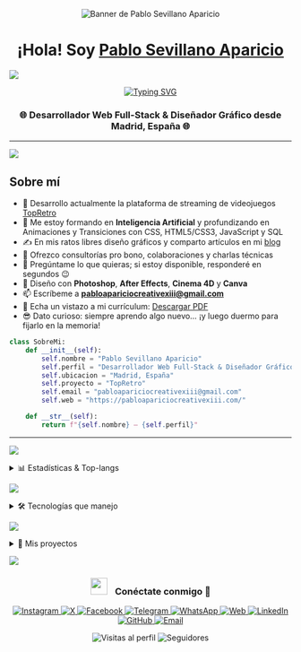 <!-- ========== BANNER ========== -->
<p align="center">
  <img src="https://raw.githubusercontent.com/kampexiii/kampexiii/main/ASK%20Banner%20Image%20Github.png" alt="Banner de Pablo Sevillano Aparicio" />
</p>

<!-- ========== ENCABEZADO / INTRODUCCIÓN ========== -->
<h1 align="center">
  ¡Hola! Soy <a href="https://pabloapariciocreativexiii.com/linktree" target="_blank">Pablo Sevillano Aparicio</a>
</h1>


<a href="https://www.youtube.com/watch?v=dQw4w9WgXcQ"><img src="https://user-images.githubusercontent.com/73097560/115834477-dbab4500-a447-11eb-908a-139a6edaec5c.gif"></a>
<!-- typing SVG -->
<p align="center">
  <a href="https://github.com/DenverCoder1/readme-typing-svg">
    <img
      src="https://readme-typing-svg.herokuapp.com?font=Time+New+Roman&color=cyan&size=25&center=true&vCenter=true&width=600&height=100&lines=Desarrollador+Web+Full-Stack;Diseñador+Gráfico;Programador+Full-Stack;Administrador+de+Sistemas;Editor+Multimedia"
      alt="Typing SVG"/>
  </a>
</p>

<h3 align="center">
  🌐 Desarrollador Web Full-Stack & Diseñador Gráfico desde Madrid, España 🌐
</h3>



---

<a href="https://www.youtube.com/watch?v=dQw4w9WgXcQ"><img src="https://user-images.githubusercontent.com/73097560/115834477-dbab4500-a447-11eb-908a-139a6edaec5c.gif"></a>

## Sobre mí


- 🔭 Desarrollo actualmente la plataforma de streaming de videojuegos [TopRetro](https://topretro.es/)
- 🌱 Me estoy formando en **Inteligencia Artificial** y profundizando en Animaciones y Transiciones con CSS, HTML5/CSS3, JavaScript y SQL
- ✍️ En mis ratos libres diseño gráficos y comparto artículos en mi [blog](https://pabloapariciocreativexiii.com/)
- 🤝 Ofrezco consultorías pro bono, colaboraciones y charlas técnicas
- 💬 Pregúntame lo que quieras; si estoy disponible, responderé en segundos 😉
- 🎨 Diseño con **Photoshop**, **After Effects**, **Cinema 4D** y **Canva**
- 📫 Escríbeme a **pabloapariciocreativexiii@gmail.com**
- 📄 Echa un vistazo a mi currículum: [Descargar PDF]([https://pabloapariciocreativexiii.com/SevillanoPabloCV2025_SpanishVersion.pdf](https://pabloapariciocreativexiii.com/download-cv))
- 😎 Dato curioso: siempre aprendo algo nuevo… ¡y luego duermo para fijarlo en la memoria!

```python
class SobreMi:
    def __init__(self):
        self.nombre = "Pablo Sevillano Aparicio"
        self.perfil = "Desarrollador Web Full-Stack & Diseñador Gráfico"
        self.ubicacion = "Madrid, España"
        self.proyecto = "TopRetro"
        self.email = "pabloapariciocreativexiii@gmail.com"
        self.web = "https://pabloapariciocreativexiii.com/"

    def __str__(self):
        return f"{self.nombre} — {self.perfil}"
```

---


<a href="https://www.youtube.com/watch?v=dQw4w9WgXcQ"><img src="https://user-images.githubusercontent.com/73097560/115834477-dbab4500-a447-11eb-908a-139a6edaec5c.gif"></a>

<!-- ========== ESTADÍSTICAS & TOP-LANGS ========== -->
<details>
  <summary>📊 Estadísticas &amp; Top-langs</summary>

  <table align="center">
    <tr>
      <!-- GitHub Readme Stats (solo público) -->
      <td align="center">
        <a href="https://github.com/kampexiii">
          <img
            src="https://github-readme-stats.vercel.app/api?username=kampexiii&show_icons=true&theme=algolia&bg_color=007eff&text_color=ffffff&icon_color=ffffff&title_color=ffffff"
            height="180em"
            alt="GitHub Stats" />
        </a>
      </td>
      <td align="center">
        <a href="https://github.com/kampexiii">
          <img
            height="180em"
            src="https://github-readme-stats.vercel.app/api/top-langs?username=kampexiii&amp;layout=compact&amp;langs_count=10&amp;theme=algolia&amp;bg_color=007eff&amp;text_color=ffffff&amp;title_color=ffffff"
            alt="Top Languages" />
        </a>
      </td>
    </tr>
  </table>
</details>


<a href="https://www.youtube.com/watch?v=dQw4w9WgXcQ"><img src="https://user-images.githubusercontent.com/73097560/115834477-dbab4500-a447-11eb-908a-139a6edaec5c.gif"></a>

<details>
<summary>🛠 Tecnologías que manejo</summary>

### 🖥️ Lenguajes & Frameworks
<p align="center">
  <img alt="Java" src="https://img.shields.io/badge/Java-ED8B00?style=for-the-badge&logo=java&logoColor=white" />
  <img alt="PHP" src="https://img.shields.io/badge/PHP-777BB4?style=for-the-badge&logo=php&logoColor=white" />
  <img alt="HTML5" src="https://img.shields.io/badge/HTML5-E34F26?style=for-the-badge&logo=html5&logoColor=white" />
  <img alt="CSS3" src="https://img.shields.io/badge/CSS3-1572B6?style=for-the-badge&logo=css3&logoColor=white" />
  <img alt="JavaScript" src="https://img.shields.io/badge/JavaScript-F7DF1E?style=for-the-badge&logo=javascript&logoColor=black" />
  <img alt="React" src="https://img.shields.io/badge/React-61DAFB?style=for-the-badge&logo=react&logoColor=black" />
  <img alt="Node.js" src="https://img.shields.io/badge/Node.js-339933?style=for-the-badge&logo=node.js&logoColor=white" />
  <img alt="Laravel" src="https://img.shields.io/badge/Laravel-FF2D20?style=for-the-badge&logo=laravel&logoColor=white" />
  <img alt="WordPress" src="https://img.shields.io/badge/WordPress-21759B?style=for-the-badge&logo=wordpress&logoColor=white" />
  <img alt="Tailwind CSS" src="https://img.shields.io/badge/Tailwind_CSS-06B6D4?style=for-the-badge&logo=tailwind-css&logoColor=white" />
  <img alt="Bootstrap" src="https://img.shields.io/badge/Bootstrap-563D7C?style=for-the-badge&logo=bootstrap&logoColor=white" />
</p>

### 🗄️ Bases de datos (nivel básico)
<p align="center">
  <img alt="MySQL" src="https://img.shields.io/badge/MySQL-4479A1?style=for-the-badge&logo=mysql&logoColor=white" />
  <img alt="PostgreSQL" src="https://img.shields.io/badge/PostgreSQL-316192?style=for-the-badge&logo=postgresql&logoColor=white" />
  <img alt="SQLite" src="https://img.shields.io/badge/SQLite-07405E?style=for-the-badge&logo=sqlite&logoColor=white" />
  <img alt="MariaDB" src="https://img.shields.io/badge/MariaDB-003545?style=for-the-badge&logo=mariadb&logoColor=white" />
</p>

### 🛠️ Herramientas & Diseño
<p align="center">
  <img alt="VS Code" src="https://img.shields.io/badge/VS%20Code-007ACC?style=for-the-badge&logo=visual-studio-code&logoColor=white" />
  <img alt="Git" src="https://img.shields.io/badge/Git-F05032?style=for-the-badge&logo=git&logoColor=white" />
  <img alt="GitHub" src="https://img.shields.io/badge/GitHub-000000?style=for-the-badge&logo=github&logoColor=white" />
  <img alt="Linux" src="https://img.shields.io/badge/Linux-FCC624?style=for-the-badge&logo=linux&logoColor=black" />
  <img alt="Figma" src="https://img.shields.io/badge/Figma-F24E1E?style=for-the-badge&logo=figma&logoColor=white" />
  <img alt="Cinema 4D" src="https://img.shields.io/badge/Cinema_4D-190057?style=for-the-badge&logo=cinema-4d&logoColor=white" />
  <img alt="Photoshop" src="https://img.shields.io/badge/Photoshop-31A8FF?style=for-the-badge&logo=adobe-photoshop&logoColor=white" />
  <img alt="After Effects" src="https://img.shields.io/badge/After%20Effects-9999FF?style=for-the-badge&logo=adobe-after-effects&logoColor=white" />
  <img alt="Illustrator" src="https://img.shields.io/badge/Illustrator-FF9A00?style=for-the-badge&logo=adobe-illustrator&logoColor=white" />
  <img alt="Canva" src="https://img.shields.io/badge/Canva-00C4CC?style=for-the-badge&logo=canva&logoColor=white" />
  <img alt="Postman" src="https://img.shields.io/badge/Postman-FF6C37?style=for-the-badge&logo=postman&logoColor=white" />
</p>
</details>


<a href="https://www.youtube.com/watch?v=dQw4w9WgXcQ"><img src="https://user-images.githubusercontent.com/73097560/115834477-dbab4500-a447-11eb-908a-139a6edaec5c.gif"></a>

<details>
  <summary>🚀 Mis proyectos</summary>

  <br/>
  <a href="https://github.com/kampexiii/TopRetro">
    <img align="center" src="https://github-readme-stats.vercel.app/api/pin/?username=kampexiii&repo=TopRetro&theme=algolia" alt="TopRetro repo" />
  </a>
  <a href="https://github.com/kampexiii/MyWebApp">
    <img align="center" src="https://github-readme-stats.vercel.app/api/pin/?username=kampexiii&repo=MyWebApp&theme=algolia" alt="MyWebApp repo" />
  </a>
  <a href="https://github.com/kampexiii/OtherProject">
    <img align="center" src="https://github-readme-stats.vercel.app/api/pin/?username=kampexiii&repo=OtherProject&theme=algolia" alt="OtherProject repo" />
  </a>

</details>


<a href="https://www.youtube.com/watch?v=dQw4w9WgXcQ"><img src="https://user-images.githubusercontent.com/73097560/115834477-dbab4500-a447-11eb-908a-139a6edaec5c.gif"></a>

<h3 align="center">
  <img src="https://media.giphy.com/media/iY8CRBdQXODJSCERIr/giphy.gif" width="30" height="30" style="margin-right:10px;" />
  Conéctate conmigo 🤝
</h3>

<p align="center">
  <a href="https://www.instagram.com/pabloapariciocreative/" target="_blank">
    <img src="https://img.icons8.com/doodle/40/000000/instagram-new--v2.png" alt="Instagram"/>
  </a>
  <a href="https://x.com/PACreative_XIII" target="_blank">
    <img src="https://img.icons8.com/doodle/40/000000/twitter--v1.png" alt="X"/>
  </a>
  <a href="https://www.facebook.com/PabloAparicioCreativeXIII/" target="_blank">
    <img src="https://img.icons8.com/doodle/40/000000/facebook-new.png" alt="Facebook"/>
  </a>
  <a href="https://t.me/pacreativeXIII" target="_blank">
    <img src="https://img.icons8.com/doodle/40/000000/telegram-app.png" alt="Telegram"/>
  </a>
  <a href="https://wa.me/34123456789" target="_blank">
    <img src="https://img.icons8.com/doodle/40/000000/whatsapp--v1.png" alt="WhatsApp"/>
  </a>
  <a href="https://pabloapariciocreativexiii.com/" target="_blank">
    <img src="https://img.icons8.com/doodle/40/000000/globe--v1.png" alt="Web"/>
  </a>
  <a href="https://es.linkedin.com/in/pablo-sevillano-aparicio-593430170" target="_blank">
    <img src="https://img.icons8.com/doodle/40/000000/linkedin--v2.png" alt="LinkedIn"/>
  </a>
  <a href="https://github.com/kampexiii" target="_blank">
    <img src="https://img.icons8.com/doodle/40/000000/github--v1.png" alt="GitHub"/>
  </a>
  <a href="mailto:pabloapariciocreativexiii@gmail.com" target="_blank">
    <img src="https://img.icons8.com/doodle/40/000000/new-post.png" alt="Email"/>
  </a>
</p>


<div align="center">
  <img
    src="https://komarev.com/ghpvc/?username=kampexiii&label=Visitas%20al%20perfil&color=0e75b6&style=flat-square"
    alt="Visitas al perfil" />
  <img
    src="https://img.shields.io/github/followers/kampexiii?label=Seguidores&style=flat-square&logo=github&logoColor=white"
    alt="Seguidores" />
</div>












